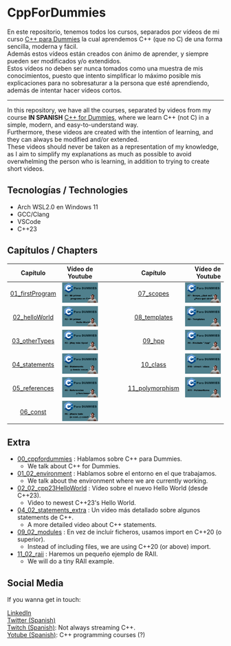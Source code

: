 # CppForDummies
En este repositorio, tenemos todos los cursos, separados por vídeos de mi curso [C++ para Dummies](https://www.youtube.com/playlist?list=PLBEviA0cKSig6dyALSeIm6lGQhoCi3wL6) la cual aprendemos C++ (que no C) de una forma sencilla, moderna y fácil. </br>
Además estos vídeos están creados con ánimo de aprender, y siempre pueden ser modificados y/o extendidos. </br>
Estos vídeos no deben ser nunca tomados como una muestra de mis conocimientos, puesto que intento simplificar lo máximo posible mis explicaciones para no sobresaturar a la persona que esté aprendiendo, además de intentar hacer vídeos cortos.

---

In this repository, we have all the courses, separated by videos from my course **IN SPANISH** [C++ for Dummies](https://www.youtube.com/playlist?list=PLBEviA0cKSig6dyALSeIm6lGQhoCi3wL6), where we learn C++ (not C) in a simple, modern, and easy-to-understand way. </br>
Furthermore, these videos are created with the intention of learning, and they can always be modified and/or extended. </br>
These videos should never be taken as a representation of my knowledge, as I aim to simplify my explanations as much as possible to avoid overwhelming the person who is learning, in addition to trying to create short videos.

## Tecnologías / Technologies
- Arch WSL2.0 en Windows 11
- GCC/Clang
- VSCode
- C++23

## Capítulos / Chapters

| Capítulo                            | Vídeo de Youtube                                                                                | | Capítulo                            | Vídeo de Youtube  |
| :---------------------------------: | :---------------------------------------------------------------------------------------------: |-| :---------------------------------: | ----------------: |
| [01_firstProgram](/Courses/01_firstProgram) | [![Mi primer programa en C++](.github_files/01_firstProgram.png)](https://youtu.be/RYJwdPjwLhA) |&emsp;&emsp;&emsp;|          [07_scopes](/Courses/07_scopes)    | [![Scope, ¿Qué es? ¿Para qué sirve?](.github_files/07_scopes.png)](https://youtu.be/I1xvkCW3BfE) |
|   [02_helloWorld](/Courses/02_helloWorld)   | [![Mi primer Hello World](.github_files/02_helloWorld.png)](https://youtu.be/P5K65CN5fc8)       |&emsp;&emsp;&emsp;|       [08_templates](/Courses/08_templates) | [![Templates](.github_files/08_templates.png)](https://youtu.be/U1T8lixDKFg) |
|   [03_otherTypes](/Courses/03_otherTypes)   | [![Hay más tipos](.github_files/03_otherTypes.png)](https://youtu.be/ge5fyTDBvps)               |&emsp;&emsp;&emsp;|                [09_hpp](/Courses/09_hpp)    | [![Include hpp](.github_files/09_01_hpp.png)](https://youtu.be/lfDJWyGRF0A) |
|   [04_statements](/Courses/04_statements)   | [![Statements y demás cosas](.github_files/04_statements.png)](https://youtu.be/PksBRDqT1W0)    |&emsp;&emsp;&emsp;|            [10_class](/Courses/10_class)    | [![Class](.github_files/10_class.png)](https://youtu.be/oxBcIqN8_Gg) |
|   [05_references](/Courses/05_references)   | [![Referencias y funciones](.github_files/05_references.png)](https://youtu.be/p1jXxxD_wZY)     |&emsp;&emsp;&emsp;| [11_polymorphism](/Courses/11_polymorphism) | [![Polimorfismo](.github_files/11_polymorphism.png)](https://youtu.be/apdpkXilG6k) |
|        [06_const](/Courses/06_const)        | [![¡Hazlo todo (o casi...) const!](.github_files/06_const.png)](https://youtu.be/2yJ9CMIXGjo)   |&emsp;&emsp;&emsp;|

## Extra
- [00_cppfordummies](Extra/00_cppfordummies/README.md) : Hablamos sobre C++ para Dummies.
   - We talk about C++ for Dummies.
- [01_02_environment](Extra/01_02_environment/README.md) : Hablamos sobre el entorno en el que trabajamos.
   - We talk about the environment where we are currently working.
- [02_02_cpp23HelloWorld](Extra/02_02_cpp23HelloWorld/README.md) : Vídeo sobre el nuevo Hello World (desde C++23).
   - Video to newest C++23's Hello World.
- [04_02_statements_extra](Extra/04_02_statements_extra/README.md) : Un vídeo más detallado sobre algunos statements de C++.
   - A more detailed video about C++ statements.
- [09_02_modules](Extra/09_02_modules/README.md) : En vez de incluír ficheros, usamos import en C++20 (o superior).
   - Instead of including files, we are using C++20 (or above) import.
- [11_02_raii](Extra/11_02_raii/README.md) : Haremos un pequeño ejemplo de RAII.
   - We will do a tiny RAII example.

## Social Media
If you wanna get in touch:

[LinkedIn](https://www.linkedin.com/in/parequena/) <br/>
[Twitter (Spanish)](https://twitter.com/conPdePABLO) <br/>
[Twitch (Spanish)](https://www.twitch.tv/theApoCa): Not always streaming C++. <br/>
[Yotube (Spanish)](https://www.youtube.com/channel/UCnrucENG097xgewxhVe5toA): C++ programming courses (?) <br/>
